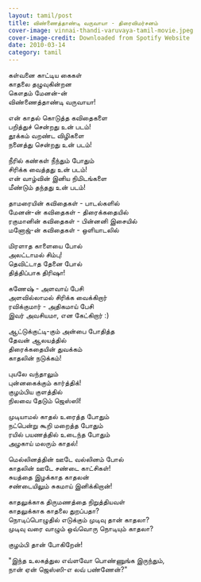 ```yaml
---
layout: tamil/post
title: விண்ணைத்தாண்டி வருவாயா - திரைவிமர்சனம்
cover-image: vinnai-thandi-varuvaya-tamil-movie.jpeg
cover-image-credit: Downloaded from Spotify Website
date: 2010-03-14
category: tamil
---
```


கள்வனை காட்டிய கைகள் <br/>
காதலை தழுவுகின்றன <br/>
கௌதம் மேனன்-ன் <br/>
விண்ணைத்தாண்டி வருவாயா!

என் காதல் கொடுத்த கவிதைகளை <br/>
பறித்துச் சென்றது உன் படம்! <br/>
தூக்கம் வறண்ட விழிகளை <br/>
நனைத்து சென்றது உன் படம்!

நீரில் கண்கள் நீந்தும் போதும் <br/>
சிரிக்க வைத்தது உன் படம்! <br/>
என் வாழ்வின் இனிய நிமிடங்களை <br/>
மீண்டும் தந்தது உன் படம்!

தாமரையின் கவிதைகள் - பாடல்களில் <br/>
மேனன்-ன் கவிதைகள் - திரைக்கதையில் <br/>
ரகுமானின் கவிதைகள் - பின்னனி இசையில் <br/>
மனோஜ்-ன் கவிதைகள் - ஒளியாடலில்

மிரளாத காளையை போல் <br/>
அலட்டாமல் சிம்பு! <br/>
தெவிட்டாத தேனை போல் <br/>
தித்திப்பாக திரிஷா!

கணேஷ் - அளவாய் பேசி <br/>
அளவில்லாமல் சிரிக்க வைக்கிறார் <br/>
ரவிக்குமார் - அதிகமாய் பேசி <br/>
இவர் அவசியமா, என கேட்கிறார் :)

ஆட்டுக்குட்டி-கும் அன்பை போதித்த <br/>
தேவன் ஆலயத்தில் <br/>
திரைக்கதையின் துவக்கம் <br/>
காதலின் நடுக்கம்!

புயலே வந்தாலும் <br/>
புன்னகைக்கும் கார்த்திக்! <br/>
குழம்பிய குளத்தில் <br/>
நிலவை தேடும் ஜெஸ்ஸி!

முடியாமல் காதல் உரைத்த போதும் <br/>
நட்பென்று கூறி மறைத்த போதும் <br/>
ரயில் பயணத்தில் உடைந்த போதும் <br/>
அழகாய் மலரும் காதல்!

மெல்லினத்தின் ஊடே வல்லினம் போல் <br/>
காதலின் ஊடே சண்டை காட்சிகள்! <br/>
சுயத்தை இழக்காத காதலன் <br/>
சண்டையிலும் சுகமாய் இனிக்கிறான்!

காதலுக்காக திருமணத்தை நிறுத்தியவள் <br/>
காதலுக்காக காதலை துறப்பதா? <br/>
நொடிப்பொழுதில் எடுக்கும் முடிவு தான் காதலா? <br/>
முடிவு வரை வாழும் ஒவ்வொரு நொடியும் காதலா?

குழம்பி தான் போகிறேன்!

"இந்த உலகத்துல எவ்ளவோ பொண்ணுங்க இருந்தும், <br/>
நான் ஏன் ஜெஸ்ஸி-எ லவ் பண்ணேன்?"
